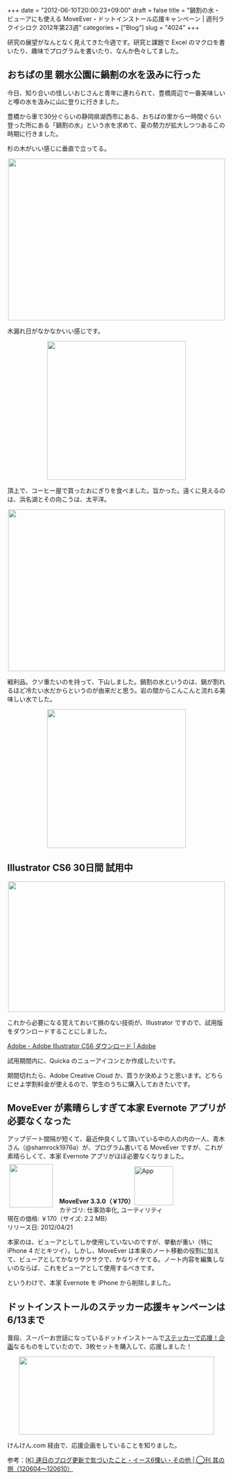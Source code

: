 +++
date = "2012-06-10T20:00:23+09:00"
draft = false
title = "鍋割の水・ビューアにも使える MoveEver・ドットインストール応援キャンペーン | 週刊ラクイシロク 2012年第23週"
categories = ["Blog"]
slug = "4024"
+++

研究の展望がなんとなく見えてきた今週です。研究と課題で Excel のマクロを書いたり、趣味でプログラムを書いたり、なんか色々してました。

<h2>おちばの里 親水公園に鍋割の水を汲みに行った</h2>

今日、知り合いの怪しいおじさんと青年に連れられて、豊橋周辺で一番美味しいと噂の水を汲みに山に登りに行きました。

豊橋から車で30分ぐらいの静岡県湖西市にある、おちばの里から一時間ぐらい登った所にある「鍋割の水」という水を求めて、夏の勢力が拡大しつつあるこの時期に行きました。

杉の木がいい感じに垂直で立ってる。

<img style="display:block; margin-left:auto; margin-right:auto;" src="/images/2012/06/4024_1.jpg" border="0" width="500" height="373" />

木漏れ日がなかなかいい感じです。

<img style="display:block; margin-left:auto; margin-right:auto;" src="/images/2012/06/4024_2.jpg" border="0" width="320" height="320" />

頂上で、コーヒー屋で買ったおにぎりを食べました。旨かった。遠くに見えるのは、浜名湖とその向こうは、太平洋。

<img style="display:block; margin-left:auto; margin-right:auto;" src="/images/2012/06/4024_3.jpg" border="0" width="500" height="373" />

戦利品。クソ重たいのを持って、下山しました。鍋割の水というのは、鍋が割れるほど冷たい水だからというのが由来だと思う。岩の間からこんこんと流れる美味しい水でした。

<img style="display:block; margin-left:auto; margin-right:auto;" src="/images/2012/06/4024_4.jpg" border="0" width="320" height="320" />

<h2>Illustrator CS6 30日間 試用中</h2>

<img style="display:block; margin-left:auto; margin-right:auto;" src="/images/2012/06/4024_5.png" border="0" width="500" height="301" />

これから必要になる覚えておいて損のない技術が、Illustrator ですので、試用版をダウンロードすることにしました。

<a href="http://www.adobe.com/cfusion/tdrc/index.cfm?product=illustrator&loc=ja" target="_blank">Adobe - Adobe Illustrator CS6 ダウンロード | Adobe</a>

試用期間内に、Quicka のニューアイコンとか作成したいです。

期間切れたら、Adobe Creative Cloud か、買うか決めようと思います。どちらにせよ学割料金が使えるので、学生のうちに購入しておきたいです。

<h2>MoveEver が素晴らしすぎて本家 Evernote アプリが必要なくなった</h2>

アップデート間隔が短くて、最近仲良くして頂いている中の人の内の一人、青木さん（@shamrock1976a）が、プログラム書いてる MoveEver ですが、これが素晴らしくて、本家 Evernote アプリがほぼ必要なくなりました。

<a href="https://itunes.apple.com/jp/app/id519536675?mt=8&uo=4&at=11l3RT" target="_blank" rel="nofollow"><img width="100" class="alignleft" align="left" src="http://a4.mzstatic.com/us/r1000/118/Purple/v4/38/10/35/3810357c-1dcb-2009-a338-d1c6c47dd2f2/STuOD06YkhNp0Pelmiqr8w-temp-upload.xidfqzzp.100x100-75.png" style="margin: -5px 15px 1px 5px;"></a><strong> MoveEver 3.3.0（￥170）</strong><a href="https://itunes.apple.com/jp/app/id519536675?mt=8&uo=4&at=11l3RT" target="_blank" rel="nofollow"><img src="/images/2012/12/viewinitunes_jp.png" style="vertical-align:bottom;" width="90" alt="App"></a><br> カテゴリ: 仕事効率化, ユーティリティ<br> 現在の価格: ￥170（サイズ: 2.2 MB）<br> リリース日: 2012/04/21<br style="clear: both;">

本家のは、ビューアとしてしか使用していないのですが、挙動が重い（特に iPhone 4 だとキツイ）。しかし、MoveEver は本来のノート移動の役割に加えて、ビューアとしてかなりサクサクで、かなりイケてる。ノート内容を編集しないのならば、これをビューアとして使用するべきです。

というわけで、本家 Evernote を iPhone から削除しました。

<h2>ドットインストールのステッカー応援キャンペーンは6/13まで</h2>

普段、スーパーお世話になっているドットインストールで<a href="http://sticker.dotinstall.com/" target="_blank">ステッカーで応援！企画</a>なるものをしていたので、3枚セットを購入して、応援しました！

<img style="display:block; margin-left:auto; margin-right:auto;" src="/images/2012/06/4024_6.jpg" border="0" width="450" height="180" />

けんけん.com 経由で、応援企画をしていることを知りました。

参考：<a href="http://knk-n.com/2012/06/10/marucom8/" target="_blank">[K] 連日のブログ更新で気づいたこと・イース6懐い・その他 | ◯刊 其の捌（120604〜120610）</a>
